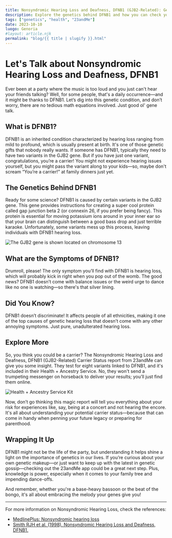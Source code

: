 ```yaml
---
title: Nonsyndromic Hearing Loss and Deafness, DFNB1 (GJB2-Related): Genetics and More - 23andMe
description: Explore the genetics behind DFNB1 and how you can check your carrier status with 23andMe.
tags: ["genetics", "health", "23andMe"]
date: 2023-10-10
luogo: Genoria
#layout: article.njk
permalink: "blog/{{ title | slugify }}.html"
---
```


# Let's Talk about Nonsyndromic Hearing Loss and Deafness, DFNB1

Ever been at a party where the music is too loud and you just can't hear your friends talking? Well, for some people, that's a daily occurrence—and it might be thanks to DFNB1. Let’s dig into this genetic condition, and don’t worry, there are no tedious math equations involved. Just good ol' gene talk.

## What is DFNB1?

DFNB1 is an inherited condition characterized by hearing loss ranging from mild to profound, which is usually present at birth. It's one of those genetic gifts that nobody really wants. If someone has DFNB1, typically they need to have two variants in the GJB2 gene. But if you have just one variant, congratulations, you’re a carrier! You might not experience hearing issues yourself, but you might pass the variant along to your kids—so, maybe don't scream “You’re a carrier!” at family dinners just yet.

## The Genetics Behind DFNB1

Ready for some science? DFNB1 is caused by certain variants in the GJB2 gene. This gene provides instructions for creating a super cool protein called gap junction beta 2 (or connexin 26, if you prefer being fancy). This protein is essential for moving potassium ions around in your inner ear so that your brain can distinguish between a good bass drop and just terrible karaoke. Unfortunately, some variants mess up this process, leaving individuals with DFNB1 hearing loss.

![The GJB2 gene is shown located on chromosome 13](https://pub-prd-seohub-us-west-2.s3.us-west-2.amazonaws.com/wp-content/uploads/sites/2/2022/05/GJB2-gene-for-DFNB1-diagram-1-300x183.png)

## What are the Symptoms of DFNB1?

Drumroll, please! The only symptom you’ll find with DFNB1 is hearing loss, which will probably kick in right when you pop out of the womb. The good news? DFNB1 doesn’t come with balance issues or the weird urge to dance like no one is watching—so there's that silver lining.

## Did You Know?

DFNB1 doesn’t discriminate! It affects people of all ethnicities, making it one of the top causes of genetic hearing loss that doesn’t come with any other annoying symptoms. Just pure, unadulterated hearing loss.

## Explore More

So, you think you could be a carrier? The Nonsyndromic Hearing Loss and Deafness, DFNB1 (GJB2-Related) Carrier Status report from 23andMe can give you some insight. They test for eight variants linked to DFNB1, and it's included in their Health + Ancestry Service. No, they won't send a trumpeting messenger on horseback to deliver your results; you’ll just find them online.

![Health + Ancestry Service Kit](https://pub-prd-seohub-us-west-2.s3.us-west-2.amazonaws.com/wp-content/uploads/sites/2/2022/03/HA-Kit-Image-1.png)

Now, don’t go thinking this magic report will tell you everything about your risk for experiences like, say, being at a concert and not hearing the encore. It's all about understanding your potential carrier status—because that can come in handy when penning your future legacy or preparing for parenthood.

## Wrapping It Up

DFNB1 might not be the life of the party, but understanding it helps shine a light on the importance of genetics in our lives. If you’re curious about your own genetic makeup—or just want to keep up with the latest in genetic gossip—checking out the 23andMe app could be a great next step. Plus, knowledge is power, especially when it comes to your family tree and impending dance-offs.

And remember, whether you're a base-heavy bassoon or the beat of the bongo, it's all about embracing the melody your genes give you!

---

For more information on Nonsyndromic Hearing Loss, check the references:
- [MedlinePlus: Nonsyndromic hearing loss](https://medlineplus.gov/genetics/condition/nonsyndromic-hearing-loss/)
- [Smith RJH et al. (1998). Nonsyndromic Hearing Loss and Deafness, DFNB1.](https://www.ncbi.nlm.nih.gov/pubmed/20301449)